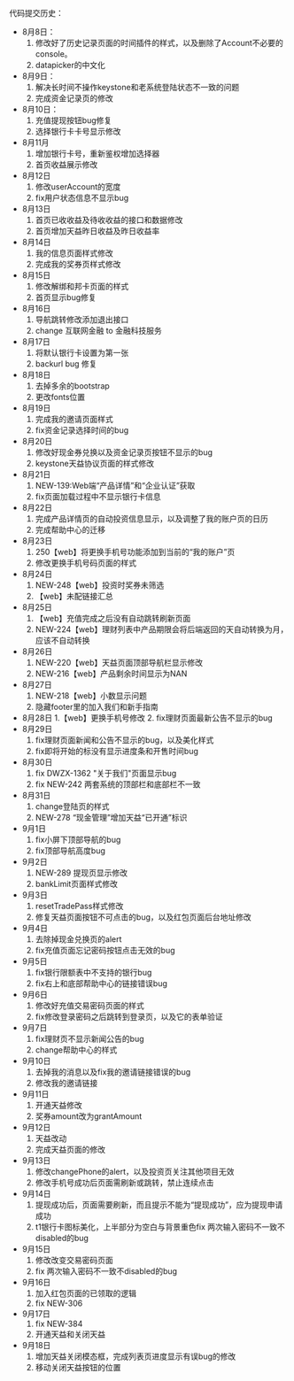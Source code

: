代码提交历史：
+ 8月8日：
	1. 修改好了历史记录页面的时间插件的样式，以及删除了Account不必要的console。
	2. datapicker的中文化
+ 8月9日：
	1. 解决长时间不操作keystone和老系统登陆状态不一致的问题
	2. 完成资金记录页的修改
+ 8月10日：
	1. 充值提现按钮bug修复
	2. 选择银行卡卡号显示修改
+ 8月11月
	1. 增加银行卡号，重新鉴权增加选择器
	2. 首页收益展示修改
+ 8月12日
	1. 修改userAccount的宽度
	2. fix用户状态信息不显示bug
+ 8月13日
	1. 首页已收收益及待收收益的接口和数据修改
	2. 首页增加天益昨日收益及昨日收益率
+ 8月14日
	1. 我的信息页面样式修改
	2. 完成我的奖券页样式修改
+ 8月15日
	1. 修改解绑和邦卡页面的样式
	2. 首页显示bug修复
+ 8月16日
	1. 导航跳转修改添加退出接口
	2. change 互联网金融 to 金融科技服务
+ 8月17日
	1. 将默认银行卡设置为第一张
	2. backurl bug 修复
+ 8月18日
	1. 去掉多余的bootstrap
	2. 更改fonts位置
+ 8月19日
	1. 完成我的邀请页面样式
	2. fix资金记录选择时间的bug
+ 8月20日
	1. 修改好现金券兑换以及资金记录页按钮不显示的bug
	2. keystone天益协议页面的样式修改
+ 8月21日
	1. NEW-139:Web端“产品详情”和“企业认证”获取
	2. fix页面加载过程中不显示银行卡信息
+ 8月22日
	1. 完成产品详情页的自动投资信息显示，以及调整了我的账户页的日历
	2. 完成帮助中心的迁移
+ 8月23日
	1. 250【web】将更换手机号功能添加到当前的“我的账户”页
	2. 修改更换手机号码页面的样式
+ 8月24日
	1. NEW-248【web】投资时奖券未筛选
	2. 【web】未配链接汇总
+ 8月25日
	1. 【web】充值完成之后没有自动跳转刷新页面
	2. NEW-224【web】理财列表中产品期限会将后端返回的天自动转换为月，应该不自动转换
+ 8月26日
	1. NEW-220【web】天益页面顶部导航栏显示修改
	2. NEW-216【web】产品剩余时间显示为NAN
+ 8月27日
	1. NEW-218【web】小数显示问题
	2. 隐藏footer里的加入我们和新手指南
+ 8月28日
	1.【web】更换手机号修改
	2. fix理财页面最新公告不显示的bug
+ 8月29日
	1. fix理财页面新闻和公告不显示的bug，以及美化样式
	2. fix即将开始的标没有显示进度条和开售时间bug
+ 8月30日
	1. fix DWZX-1362 "关于我们"页面显示bug
	2. fix NEW-242 两套系统的顶部栏和底部栏不一致
+ 8月31日
	1. change登陆页的样式
	2. NEW-278 “现金管理”增加天益“已开通”标识
+ 9月1日
	1. fix小屏下顶部导航的bug
	2. fix顶部导航高度bug
+ 9月2日
	1. NEW-289 提现页显示修改
	2. bankLimit页面样式修改
+ 9月3日
	1. resetTradePass样式修改
	2. 修复天益页面按钮不可点击的bug，以及红包页面后台地址修改
+ 9月4日
	1. 去除掉现金兑换页的alert
	2. fix充值页面忘记密码按钮点击无效的bug
+ 9月5日
	1. fix银行限额表中不支持的银行bug
	2. fix右上和底部帮助中心的链接错误bug
+ 9月6日
	1. 修改好充值交易密码页面的样式
	2. fix修改登录密码之后跳转到登录页，以及它的表单验证
+ 9月7日
	1. fix理财页不显示新闻公告的bug
	2. change帮助中心的样式
+ 9月10日
	1. 去掉我的消息以及fix我的邀请链接错误的bug
	2. 修改我的邀请链接
+ 9月11日
	1. 开通天益修改
	2. 奖券amount改为grantAmount
+ 9月12日
	1. 天益改动
	2. 完成天益页面的修改
+ 9月13日
	1. 修改changePhone的alert，以及投资页关注其他项目无效
	2. 修改手机号成功后页面需刷新或跳转，禁止连续点击
+ 9月14日
	1. 提现成功后，页面需要刷新，而且提示不能为“提现成功”，应为提现申请成功
	2. t1银行卡图标美化，上半部分为空白与背景重色fix 两次输入密码不一致不disabled的bug
+ 9月15日
	1. 修改改变交易密码页面
	2. fix 两次输入密码不一致不disabled的bug
+ 9月16日
	1. 加入红包页面的已领取的逻辑
	2. fix NEW-306
+ 9月17日
	1. fix NEW-384
	2. 开通天益和关闭天益
+ 9月18日
	1. 增加天益关闭模态框，完成列表页进度显示有误bug的修改
	2. 移动关闭天益按钮的位置